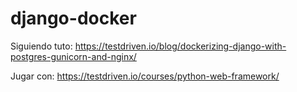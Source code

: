 # django-docker

Siguiendo tuto:
https://testdriven.io/blog/dockerizing-django-with-postgres-gunicorn-and-nginx/

Jugar con:
https://testdriven.io/courses/python-web-framework/
